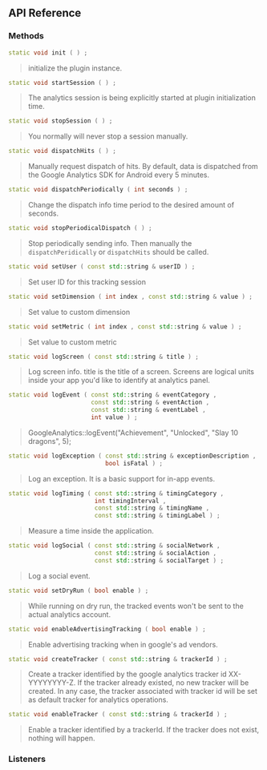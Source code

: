 ## API Reference

### Methods
```cpp
static void init ( ) ;
```
> initialize the plugin instance.

```cpp
static void startSession ( ) ;
```
> The analytics session is being explicitly started at plugin initialization time.

```cpp
static void stopSession ( ) ;
```
> You normally will never stop a session manually.

```cpp
static void dispatchHits ( ) ;
```
> Manually request dispatch of hits. By default, data is dispatched from the
Google Analytics SDK for Android every 5 minutes.

```cpp
static void dispatchPeriodically ( int seconds ) ;
```
> Change the dispatch info time period to the desired amount of seconds.

```cpp
static void stopPeriodicalDispatch ( ) ;
```
> Stop periodically sending info. Then manually the <code>dispatchPeridically</code>
or <code>dispatchHits</code> should be called.

```cpp
static void setUser ( const std::string & userID ) ;
```
> Set user ID for this tracking session

```cpp
static void setDimension ( int index , const std::string & value ) ;
```
> Set value to custom dimension

```cpp
static void setMetric ( int index , const std::string & value ) ;
```
> Set value to custom metric

```cpp
static void logScreen ( const std::string & title ) ;
```
> Log screen info. title is the title of a screen. Screens are logical units
inside your app you'd like to identify at analytics panel.

```cpp
static void logEvent ( const std::string & eventCategory ,
                       const std::string & eventAction ,
                       const std::string & eventLabel ,
                       int value ) ;
```
> GoogleAnalytics::logEvent("Achievement", "Unlocked", "Slay 10 dragons", 5);

```cpp
static void logException ( const std::string & exceptionDescription ,
                           bool isFatal ) ;
```
> Log an exception. It is a basic support for in-app events.

```cpp
static void logTiming ( const std::string & timingCategory ,
                        int timingInterval ,
                        const std::string & timingName ,
                        const std::string & timingLabel ) ;
```
> Measure a time inside the application.

```cpp
static void logSocial ( const std::string & socialNetwork ,
                        const std::string & socialAction ,
                        const std::string & socialTarget ) ;
```
> Log a social event.

```cpp
static void setDryRun ( bool enable ) ;
```
> While running on dry run, the tracked events won't be sent to the actual
analytics account.

```cpp
static void enableAdvertisingTracking ( bool enable ) ;
```
> Enable advertising tracking when in google's ad vendors.

```cpp
static void createTracker ( const std::string & trackerId ) ;
```
> Create a tracker identified by the google analytics tracker id XX-YYYYYYYY-Z.
If the tracker already existed, no new tracker will be created. In any case, the
tracker associated with tracker id will be set as default tracker for  analytics
operations.

```cpp
static void enableTracker ( const std::string & trackerId ) ;
```
> Enable a tracker identified by a trackerId. If the tracker does not exist,
nothing will happen.


### Listeners

